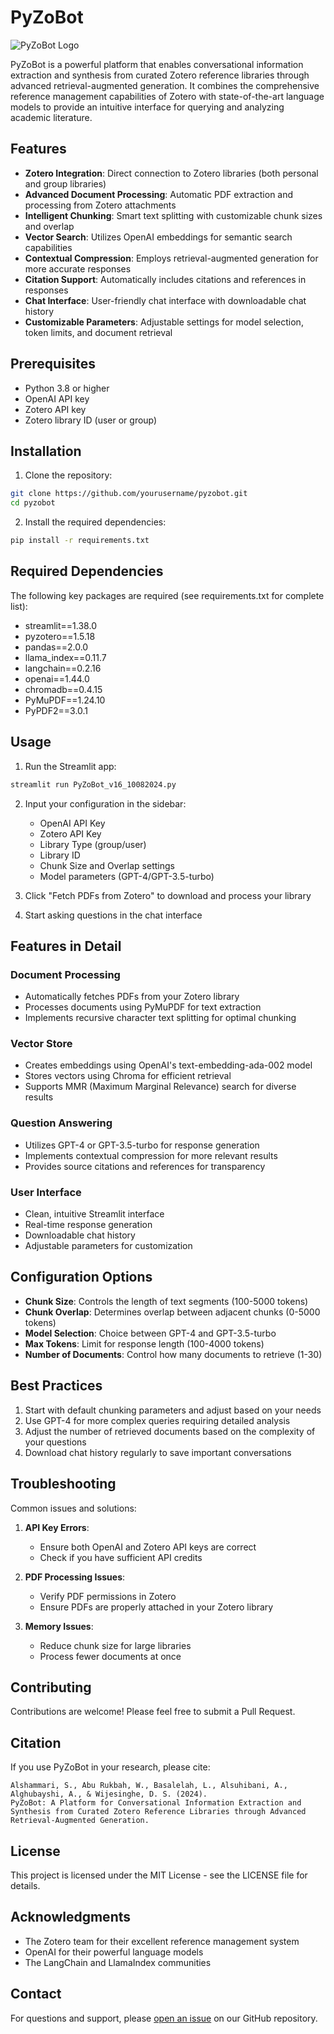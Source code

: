 # PyZoBot

![PyZoBot Logo](https://i.postimg.cc/4xPdhkB2/PYZo-Bot-new-logo-small.png)

PyZoBot is a powerful platform that enables conversational information extraction and synthesis from curated Zotero reference libraries through advanced retrieval-augmented generation. It combines the comprehensive reference management capabilities of Zotero with state-of-the-art language models to provide an intuitive interface for querying and analyzing academic literature.

## Features

- **Zotero Integration**: Direct connection to Zotero libraries (both personal and group libraries)
- **Advanced Document Processing**: Automatic PDF extraction and processing from Zotero attachments
- **Intelligent Chunking**: Smart text splitting with customizable chunk sizes and overlap
- **Vector Search**: Utilizes OpenAI embeddings for semantic search capabilities
- **Contextual Compression**: Employs retrieval-augmented generation for more accurate responses
- **Citation Support**: Automatically includes citations and references in responses
- **Chat Interface**: User-friendly chat interface with downloadable chat history
- **Customizable Parameters**: Adjustable settings for model selection, token limits, and document retrieval

## Prerequisites

- Python 3.8 or higher
- OpenAI API key
- Zotero API key
- Zotero library ID (user or group)

## Installation

1. Clone the repository:
```bash
git clone https://github.com/yourusername/pyzobot.git
cd pyzobot
```

2. Install the required dependencies:
```bash
pip install -r requirements.txt
```

## Required Dependencies

The following key packages are required (see requirements.txt for complete list):

- streamlit==1.38.0
- pyzotero==1.5.18
- pandas==2.0.0
- llama_index==0.11.7
- langchain==0.2.16
- openai==1.44.0
- chromadb==0.4.15
- PyMuPDF==1.24.10
- PyPDF2==3.0.1

## Usage

1. Run the Streamlit app:
```bash
streamlit run PyZoBot_v16_10082024.py
```

2. Input your configuration in the sidebar:
   - OpenAI API Key
   - Zotero API Key
   - Library Type (group/user)
   - Library ID
   - Chunk Size and Overlap settings
   - Model parameters (GPT-4/GPT-3.5-turbo)

3. Click "Fetch PDFs from Zotero" to download and process your library

4. Start asking questions in the chat interface

## Features in Detail

### Document Processing
- Automatically fetches PDFs from your Zotero library
- Processes documents using PyMuPDF for text extraction
- Implements recursive character text splitting for optimal chunking

### Vector Store
- Creates embeddings using OpenAI's text-embedding-ada-002 model
- Stores vectors using Chroma for efficient retrieval
- Supports MMR (Maximum Marginal Relevance) search for diverse results

### Question Answering
- Utilizes GPT-4 or GPT-3.5-turbo for response generation
- Implements contextual compression for more relevant results
- Provides source citations and references for transparency

### User Interface
- Clean, intuitive Streamlit interface
- Real-time response generation
- Downloadable chat history
- Adjustable parameters for customization

## Configuration Options

- **Chunk Size**: Controls the length of text segments (100-5000 tokens)
- **Chunk Overlap**: Determines overlap between adjacent chunks (0-5000 tokens)
- **Model Selection**: Choice between GPT-4 and GPT-3.5-turbo
- **Max Tokens**: Limit for response length (100-4000 tokens)
- **Number of Documents**: Control how many documents to retrieve (1-30)

## Best Practices

1. Start with default chunking parameters and adjust based on your needs
2. Use GPT-4 for more complex queries requiring detailed analysis
3. Adjust the number of retrieved documents based on the complexity of your questions
4. Download chat history regularly to save important conversations

## Troubleshooting

Common issues and solutions:

1. **API Key Errors**:
   - Ensure both OpenAI and Zotero API keys are correct
   - Check if you have sufficient API credits

2. **PDF Processing Issues**:
   - Verify PDF permissions in Zotero
   - Ensure PDFs are properly attached in your Zotero library

3. **Memory Issues**:
   - Reduce chunk size for large libraries
   - Process fewer documents at once

## Contributing

Contributions are welcome! Please feel free to submit a Pull Request.

## Citation

If you use PyZoBot in your research, please cite:

```
Alshammari, S., Abu Rukbah, W., Basalelah, L., Alsuhibani, A., Alghubayshi, A., & Wijesinghe, D. S. (2024). 
PyZoBot: A Platform for Conversational Information Extraction and Synthesis from Curated Zotero Reference Libraries through Advanced Retrieval-Augmented Generation.
```

## License

This project is licensed under the MIT License - see the LICENSE file for details.

## Acknowledgments

- The Zotero team for their excellent reference management system
- OpenAI for their powerful language models
- The LangChain and LlamaIndex communities

## Contact

For questions and support, please [open an issue](https://github.com/yourusername/pyzobot/issues) on our GitHub repository.
